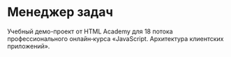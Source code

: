 # Менеджер задач

Учебный демо-проект от HTML Academy для 18 потока профессионального онлайн‑курса «JavaScript. Архитектура клиентских приложений».
